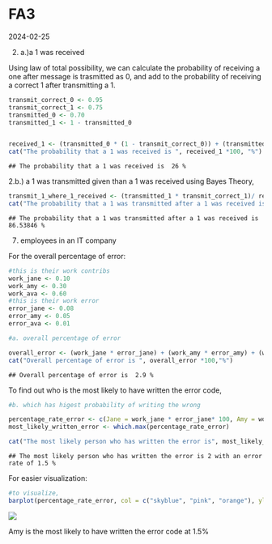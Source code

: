 FA3
================
2024-02-25

2.  a.)a 1 was received

Using law of total possibility, we can calculate the probability of
receiving a one after message is trasmitted as 0, and add to the
probability of receiving a correct 1 after transmitting a 1.

``` r
transmit_correct_0 <- 0.95 
transmit_correct_1 <- 0.75
transmitted_0 <- 0.70
transmitted_1 <- 1 - transmitted_0


received_1 <- (transmitted_0 * (1 - transmit_correct_0)) + (transmitted_1 * transmit_correct_1)
cat("The probability that a 1 was received is ", received_1 *100, "%")
```

    ## The probability that a 1 was received is  26 %

2.b.) a 1 was transmitted given than a 1 was received using Bayes
Theory,

``` r
transmit_1_where_1_received <- (transmitted_1 * transmit_correct_1)/ received_1
cat("The probability that a 1 was transmitted after a 1 was received is ", transmit_1_where_1_received * 100, "%")
```

    ## The probability that a 1 was transmitted after a 1 was received is  86.53846 %

7.  employees in an IT company

For the overall percentage of error:

``` r
#this is their work contribs
work_jane <- 0.10
work_amy <- 0.30
work_ava <- 0.60
#this is their work error
error_jane <- 0.08
error_amy <- 0.05
error_ava <- 0.01

#a. overall percentage of error

overall_error <- (work_jane * error_jane) + (work_amy * error_amy) + (work_ava * error_ava)
cat("Overall percentage of error is ", overall_error *100,"%")
```

    ## Overall percentage of error is  2.9 %

To find out who is the most likely to have written the error code,

``` r
#b. which has higest probability of writing the wrong 

percentage_rate_error <- c(Jane = work_jane * error_jane* 100, Amy = work_amy * error_amy* 100, Ava = work_ava * error_ava* 100)
most_likely_written_error <- which.max(percentage_rate_error)

cat("The most likely person who has written the error is", most_likely_written_error, "with an error rate of", percentage_rate_error[most_likely_written_error], "%")
```

    ## The most likely person who has written the error is 2 with an error rate of 1.5 %

For easier visualization:

``` r
#to visualize, 
barplot(percentage_rate_error, col = c("skyblue", "pink", "orange"), ylim = c(0, 1.6), main = "Probability of Work Error", xlab = "Employee", ylab = "Probability (%)")
```

![](RODILLAS,-CHRISTIAN-MIGUEL-T.-FA-3_files/figure-gfm/unnamed-chunk-5-1.png)<!-- -->

Amy is the most likely to have written the error code at 1.5%
